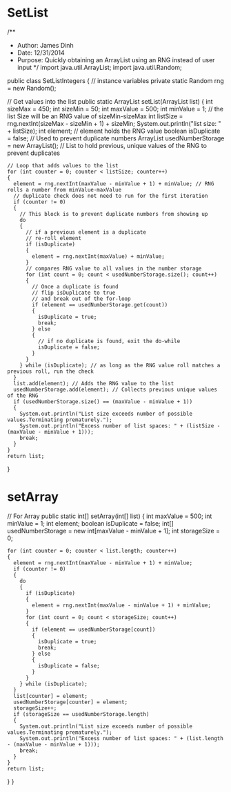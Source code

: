SetList
=======
/**
 * Author: James Dinh
 * Date: 12/31/2014
 * Purpose: Quickly obtaining an ArrayList<Integer> using an RNG instead of user input
 */
import java.util.ArrayList;
import java.util.Random;

public class SetListIntegers
{
  // instance variables
  private static Random rng = new Random();
  
  // Get values into the list
  public static ArrayList<Integer> setList(ArrayList<Integer> list)
  {
    int sizeMax = 450;
    int sizeMin = 50;
    int maxValue = 500;
    int minValue = 1;
    // the list Size will be an RNG value of sizeMin-sizeMax
    int listSize = rng.nextInt(sizeMax - sizeMin + 1) + sizeMin;
    System.out.println("list size: " + listSize);
    int element; // element holds the RNG value
    boolean isDuplicate = false; // Used to prevent duplicate numbers
    ArrayList<Integer> usedNumberStorage = new ArrayList<Integer>(); // List to hold previous, unique values of the RNG to prevent duplicates
    
    // Loop that adds values to the list
    for (int counter = 0; counter < listSize; counter++)
    {
      element = rng.nextInt(maxValue - minValue + 1) + minValue; // RNG rolls a number from minValue-maxValue
      // duplicate check does not need to run for the first iteration
      if (counter != 0)
      {
        // This block is to prevent duplicate numbers from showing up
        do
        {
          // if a previous element is a duplicate
          // re-roll element
          if (isDuplicate)
          {
            element = rng.nextInt(maxValue) + minValue;
          }
          // compares RNG value to all values in the number storage
          for (int count = 0; count < usedNumberStorage.size(); count++)
          {
            // Once a duplicate is found
            // flip isDuplicate to true
            // and break out of the for-loop
            if (element == usedNumberStorage.get(count))
            {
              isDuplicate = true;
              break;
            } else
            {
              // if no duplicate is found, exit the do-while
              isDuplicate = false;
            }
          }
        } while (isDuplicate); // as long as the RNG value roll matches a previous roll, run the check
      }
      list.add(element); // Adds the RNG value to the list
      usedNumberStorage.add(element); // Collects previous unique values of the RNG
      if (usedNumberStorage.size() == (maxValue - minValue + 1))
      {
        System.out.println("List size exceeds number of possible values.Terminating prematurely.");
        System.out.println("Excess number of list spaces: " + (listSize - (maxValue - minValue + 1)));
        break;
      }
    }
    return list;
  }
  
setArray
=======
// For Array
  public static int[] setArray(int[] list)
  {
    int maxValue = 500;
    int minValue = 1;
    int element; 
    boolean isDuplicate = false; 
    int[] usedNumberStorage = new int[maxValue - minValue + 1];
    int storageSize = 0;
    
    for (int counter = 0; counter < list.length; counter++)
    {
      element = rng.nextInt(maxValue - minValue + 1) + minValue;
      if (counter != 0)
      {
        do
        {
          if (isDuplicate)
          {
            element = rng.nextInt(maxValue - minValue + 1) + minValue;
          }
          for (int count = 0; count < storageSize; count++)
          {
            if (element == usedNumberStorage[count])
            {
              isDuplicate = true;
              break;
            } else
            {
              isDuplicate = false;
            }
          }
        } while (isDuplicate); 
      }
      list[counter] = element;
      usedNumberStorage[counter] = element;
      storageSize++;
      if (storageSize == usedNumberStorage.length)
      {
        System.out.println("List size exceeds number of possible values.Terminating prematurely.");
        System.out.println("Excess number of list spaces: " + (list.length - (maxValue - minValue + 1)));
        break;
      }
    }
    return list;
  }
}
